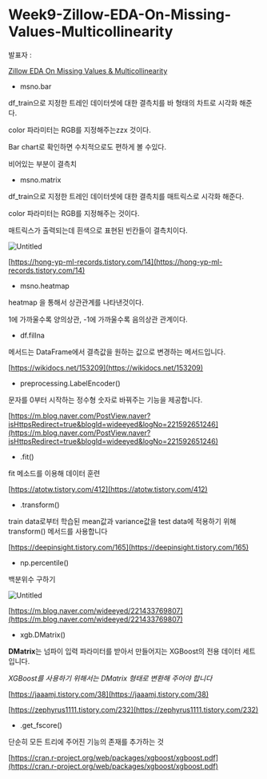 # Week9-Zillow-EDA-On-Missing-Values-Multicollinearity

발표자 : 

[Zillow EDA On Missing Values & Multicollinearity](https://www.kaggle.com/code/viveksrinivasan/zillow-eda-on-missing-values-multicollinearity/notebook)

- msno.bar

df_train으로 지정한 트레인 데이터셋에 대한 결측치를 바 형태의 차트로 시각화 해준다.

color 파라미터는 RGB를 지정해주는zzx 것이다.

Bar chart로 확인하면 수치적으로도 편하게 볼 수있다.

비어있는 부분이 결측치

- msno.matrix

df_train으로 지정한 트레인 데이터셋에 대한 결측치를 매트릭스로 시각화 해준다.

color 파라미터는 RGB를 지정해주는 것이다.

매트릭스가 출력되는데 흰색으로 표현된 빈칸들이 결측치이다.

![Untitled](9%E1%84%8C%E1%85%AE%E1%84%8E%E1%85%A1_Zillow%20EDA%20On%20Missing%20Values%20&%20Multicollinea%202548700492ae47249f25b497169d7f10/Untitled.png)

[https://hong-yp-ml-records.tistory.com/14](https://hong-yp-ml-records.tistory.com/14)

- msno.heatmap

heatmap 을 통해서 상관관계를 나타낸것이다.

1에 가까울수록 양의상관, -1에 가까울수록 음의상관 관계이다.

- df.fillna

메서드는 DataFrame에서 결측값을 원하는 값으로 변경하는 메서드입니다.

[https://wikidocs.net/153209](https://wikidocs.net/153209)

- preprocessing.LabelEncoder()

문자를 0부터 시작하는 정수형 숫자로 바꿔주는 기능을 제공합니다.

[https://m.blog.naver.com/PostView.naver?isHttpsRedirect=true&blogId=wideeyed&logNo=221592651246](https://m.blog.naver.com/PostView.naver?isHttpsRedirect=true&blogId=wideeyed&logNo=221592651246)

- .fit()

fit 메소드를 이용해 데이터 훈련

[https://atotw.tistory.com/412](https://atotw.tistory.com/412)

- .transform()

train data로부터 학습된 mean값과 variance값을 test data에 적용하기 위해 transform() 메서드를 사용합니다

[https://deepinsight.tistory.com/165](https://deepinsight.tistory.com/165)

- np.percentile()

백분위수 구하기

![Untitled](9%E1%84%8C%E1%85%AE%E1%84%8E%E1%85%A1_Zillow%20EDA%20On%20Missing%20Values%20&%20Multicollinea%202548700492ae47249f25b497169d7f10/Untitled%201.png)

[https://m.blog.naver.com/wideeyed/221433769807](https://m.blog.naver.com/wideeyed/221433769807)

- xgb.DMatrix()

**DMatrix**는 넘파이 입력 파라미터를 받아서 만들어지는 XGBoost의 전용 데이터 세트입니다.

*XGBoost를 사용하기 위해서는 DMatrix 형태로 변환해 주어야 합니다*

[https://jaaamj.tistory.com/38](https://jaaamj.tistory.com/38)

[https://zephyrus1111.tistory.com/232](https://zephyrus1111.tistory.com/232)

- .get_fscore()

단순히 모든 트리에 주어진 기능의 존재를 추가하는 것

[https://cran.r-project.org/web/packages/xgboost/xgboost.pdf](https://cran.r-project.org/web/packages/xgboost/xgboost.pdf)
